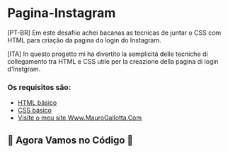 # Pagina-Instagram
[PT-BR] Em este desafiio achei bacanas as tecnicas de juntar o CSS com HTML para criação da pagina do login do Instagram. 

[ITA] In questo progetto mi ha divertito la semplicitá delle tecniche di collegamento tra HTML e CSS utile per la creazione della pagina di login d'Instgram.

### Os requisitos são:
* [HTML básico](https://www.w3schools.com/html/)
* [CSS básico](https://developer.mozilla.org/pt-BR/docs/Web/CSS)
* [Visite o meu site Www.MauroGallotta.Com](https://maurogallotta.com)

## 🚀 Agora Vamos no Código 🚀 ##
 
